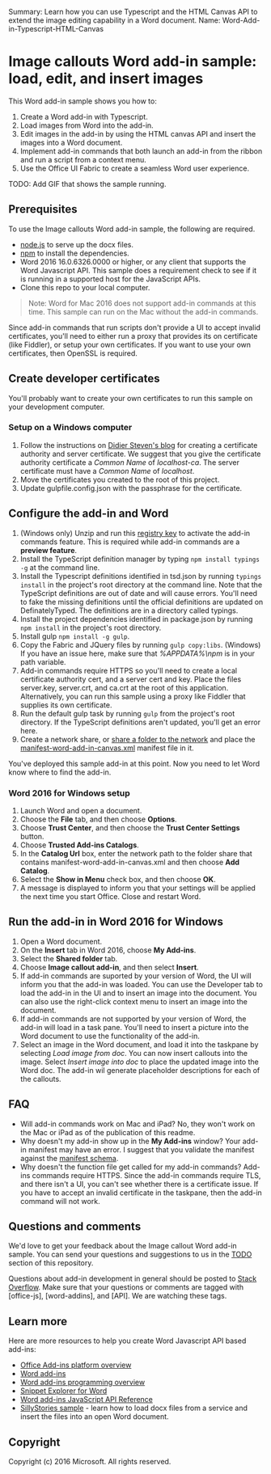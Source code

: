 Summary: Learn how you can use Typescript and the HTML Canvas API to extend the image editing capability in a Word document.
Name: Word-Add-in-Typescript-HTML-Canvas

# Image callouts Word add-in sample: load, edit, and insert images 

This Word add-in sample shows you how to:

1. Create a Word add-in with Typescript.
2. Load images from Word into the add-in.
3. Edit images in the add-in by using the HTML canvas API and insert the images into a Word document.
4. Implement add-in commands that both launch an add-in from the ribbon and run a script from a context menu.
5. Use the Office UI Fabric to create a seamless Word user experience.

TODO: Add GIF that shows the sample running. 

## Prerequisites

To use the Image callouts Word add-in sample, the following are required.

* [node.js](https://nodejs.org) to serve up the docx files.
* [npm](https://www.npmjs.com/) to install the dependencies.
* Word 2016 16.0.6326.0000 or higher, or any client that supports the Word Javascript API. This sample does a requirement check to see if it is running in a supported host for the JavaScript APIs. 
* Clone this repo to your local computer.

> Note: Word for Mac 2016 does not support add-in commands at this time. This sample can run on the Mac without the add-in commands. 

Since add-in commands that run scripts don't provide a UI to accept invalid certificates, you'll need to either run a proxy that provides its on certificate (like Fiddler), or setup your own certificates. If you want to use your own certificates, then OpenSSL is required.  

## Create developer certificates

You'll probably want to create your own certificates to run this sample on your development computer.

### Setup on a Windows computer

1. Follow the instructions on [Didier Steven's blog](http://blog.didierstevens.com/2015/03/30/howto-make-your-own-cert-with-openssl-on-windows/) for creating a certificate authority and server certificate. We suggest that you give the certificate authority certificate a *Common Name* of *localhost-ca*. The server certificate must have a *Common Name* of *localhost*.
2. Move the certificates you created to the root of this project.
3. Update gulpfile.config.json with the passphrase for the certificate. 

## Configure the add-in and Word

1. (Windows only) Unzip and run this [registry key](https://github.com/OfficeDev/Office-Add-in-Commands-Samples/raw/master/Tools/AddInCommandsUndark/EnableAppCmdXLWD.zip) to activate the add-in commands feature. This is required while add-in commands are a **preview feature**.
2. Install the TypeScript definition manager by typing ```npm install typings -g``` at the command line. 
2. Install the Typescript definitions identified in tsd.json by running ```typings install``` in the project's root directory at the command line. Note that the TypeScript definitions are out of date and will cause errors. You'll need to fake the missing definitions until the official definitions are updated on DefinatelyTyped. The definitions are in a directory called typings.
3. Install the project dependencies identified in package.json by running ```npm install``` in the project's root directory. 
4. Install gulp ```npm install -g gulp```.
4. Copy the Fabric and JQuery files by running ```gulp copy:libs```. (Windows) If you have an issue here, make sure that *%APPDATA%\npm* is in your path variable.
5. Add-in commands require HTTPS so you'll need to create a local certificate authority cert, and a server cert and key.  Place the files server.key, server.crt, and ca.crt at the root of this application. Alternatively, you can run this sample using a proxy like Fiddler that supplies its own certificate. 
6. Run the default gulp task by running ```gulp``` from the project's root directory. If the TypeScript definitions aren't updated, you'll get an error here. 
7. Create a network share, or [share a folder to the network](https://technet.microsoft.com/en-us/library/cc770880.aspx) and place the [manifest-word-add-in-canvas.xml](manifest-word-add-in-canvas.xml) manifest file in it.

You've deployed this sample add-in at this point. Now you need to let Word know where to find the add-in.

### Word 2016 for Windows setup

1. Launch Word and open a document.
2. Choose the **File** tab, and then choose **Options**.
3. Choose **Trust Center**, and then choose the **Trust Center Settings** button.
4. Choose **Trusted Add-ins Catalogs**.
5. In the **Catalog Url** box, enter the network path to the folder share that contains manifest-word-add-in-canvas.xml and then choose **Add Catalog**.
6. Select the **Show in Menu** check box, and then choose **OK**.
7. A message is displayed to inform you that your settings will be applied the next time you start Office. Close and restart Word. 

## Run the add-in in Word 2016 for Windows

1. Open a Word document. 
2. On the **Insert** tab in Word 2016, choose **My Add-ins**. 
3. Select the **Shared folder** tab.
4. Choose **Image callout add-in**, and then select **Insert**.
5. If add-in commands are suported by your version of Word, the UI will inform you that the add-in was loaded. You can use  the Developer tab to load the add-in in the UI and to insert an image into the document. You can also use the right-click context menu to insert an image into the document. 
6. If add-in commands are not supported by your version of Word, the add-in will load in a task pane. You'll need to insert a picture into the Word document to use the functionality of the add-in.
7. Select an image in the Word document, and load it into the taskpane by selecting *Load image from doc*. You can now insert callouts into the image. Select *Insert image into doc* to place the updated image into the Word doc. The add-in wil generate placeholder descriptions for each of the callouts. 

## FAQ

* Will add-in commands work on Mac and iPad? No, they won't work on the Mac or iPad as of the publication of this readme.
* Why doesn't my add-in show up in the **My Add-ins** window? Your add-in manifest may have an error. I suggest that you validate the manifest against the [manifest schema](https://github.com/OfficeDev/Office-Add-in-Commands-Samples/tree/master/Tools/XSD).
* Why doesn't the function file get called for my add-in commands? Add-ins commands require HTTPS. Since the add-in commands require TLS, and there isn't a UI, you can't see whether there is a certificate issue. If you have to accept an invalid certificate in the taskpane, then the add-in command will not work.  

## Questions and comments

We'd love to get your feedback about the Image callout Word add-in sample. You can send your questions and suggestions to us in the [TODO](TODO) section of this repository.

Questions about add-in development in general should be posted to [Stack Overflow](http://stackoverflow.com/questions/tagged/Office365+API). Make sure that your questions or comments are tagged with [office-js], [word-addins], and [API]. We are watching these tags.

## Learn more

Here are more resources to help you create Word Javascript API based add-ins:

* [Office Add-ins platform overview](https://msdn.microsoft.com/EN-US/library/office/jj220082.aspx)
* [Word add-ins](https://github.com/OfficeDev/office-js-docs/blob/master/word/word-add-ins.md)
* [Word add-ins programming overview](https://github.com/OfficeDev/office-js-docs/blob/master/word/word-add-ins-programming-guide.md)
* [Snippet Explorer for Word](http://officesnippetexplorer.azurewebsites.net/#/snippets/word)
* [Word add-ins JavaScript API Reference](https://github.com/OfficeDev/office-js-docs/tree/master/word/word-add-ins-javascript-reference)
* [SillyStories sample](https://github.com/OfficeDev/Word-Add-in-SillyStories) - learn how to load docx files from a service and insert the files into an open Word document.

## Copyright
Copyright (c) 2016 Microsoft. All rights reserved.